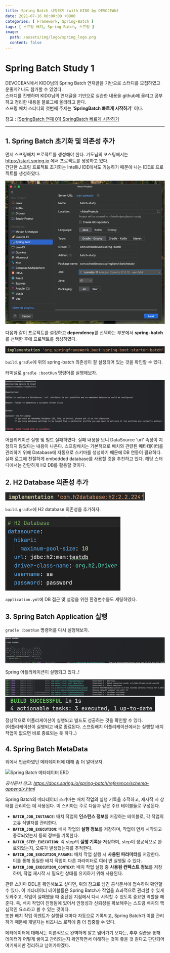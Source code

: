 ```yaml
---
title: Spring Batch 시작하기 (with KIDO by DEVOCEAN)
date: 2021-07-16 00:00:00 +0900
categories: [ Framework, Spring-Batch ]
tags: [ 스프링 배치, Spring-Batch, 스프링 ]
image:
  path: /assets/img/logo/spring_logo.png
  content: false
---
```


# Spring Batch Study 1

DEVOCEAN에서 KIDO님의 Spring Batch 연재글을 기반으로 스터디를 모집하였고 운좋게? 나도 참가할 수 있었다.  
스터디를 진행하며 KIDO님의 연재글을 기반으로 실습한 내용을 github에 올리고 공부하고 정리한 내용을 블로그에 올리려고 한다.  
스프링 배치 스터디의 첫번째 주제는 '**SpringBatch 빠르게 시작하기**' 이다.

참고 : [[SpringBatch 연재 01] SpringBatch 빠르게 시작하기](https://devocean.sk.com/blog/techBoardDetail.do?ID=166164#none)

---

## 1. Spring Batch 초기화 및 의존성 추가

먼저 스프링배치 프로젝트를 생성해야 한다. 기도님의 포스팅에서는 https://start.spring.io 에서 프로젝트를 생성하고 있다.  
간단한 스프링 프로젝트 초기화는 IntelliJ IDE에서도 가능하기 때문에 나는 IDE로 프로젝트를 생성하였다.

![img.png](https://github.com/youngkim90/spring-batch-study/raw/main/study/1_week/img.png)

다음과 같이 프로젝트를 설정하고 **dependency**를 선택하는 부분에서 **spring-batch**를 선택한 후에 프로젝트를 생성하였다.

![img_7.png](https://github.com/youngkim90/spring-batch-study/raw/main/study/1_week/img_7.png)

`build.gradle`에 위의 spring-batch 의존성이 잘 설정되어 있는 것을 확인할 수 있다.

터미널로 `gradle :bootRun` 명령어를 실행해보자.

![img_1.png](https://github.com/youngkim90/spring-batch-study/raw/main/study/1_week/img_1.png)

어플리케이션 실행 및 빌드 실패하였다. 실패 내용을 보니 DataSource 'url' 속성이 지정되지 않았다는 내용이 나온다.
스프링배치는 기본적으로 배치와 관련된 메타데이터를 관리하기 위해 Database에 자동으로 스키마를 생성하기 때문에 DB 연동이 필요하다.  
실패 로그에 친절하게 embedded database를 사용할 것을 추천하고 있다. 해당 스터디에서는 간단하게 H2 DB를 활용할 것이다.

## 2. H2 Database 의존성 추가

![img_2.png](https://github.com/youngkim90/spring-batch-study/raw/main/study/1_week/img_2.png)

`build.gradle`에 H2 database 의존성을 추가하자.

![img_3.png](https://github.com/youngkim90/spring-batch-study/raw/main/study/1_week/img_3.png)

`application.yml`에 DB 접근 및 설정을 위한 환경변수들도 세팅하였다.

## 3. Spring Batch Application 실행

`gradle :bootRun` 명령어를 다시 실행해보자.

![img_6.png](https://github.com/youngkim90/spring-batch-study/raw/main/study/1_week/img_6.png)

Spring 어플리케이션이 실행되고 있다..!

![img_4.png](https://github.com/youngkim90/spring-batch-study/raw/main/study/1_week/img_4.png)
![img_5.png](https://github.com/youngkim90/spring-batch-study/raw/main/study/1_week/img_5.png)

정상적으로 어플리케이션이 실행되고 빌드도 성공하는 것을 확인할 수 있다.  
(어플리케이션이 실행되고 바로 종료된다. 스프링배치 어플리케이션에서는 실행할 배치 작업이 없으면 바로 종료되는 듯 하다..)

## 4. Spring Batch MetaData

위에서 언급하였던 메타데이터에 대해 좀 더 알아보자.

![Spring Batch 메타데이터 ERD](https://docs.spring.io/spring-batch/reference/_images/meta-data-erd.png)

*공식문서 참고: https://docs.spring.io/spring-batch/reference/schema-appendix.html*

Spring Batch의 메타데이터 스키마는 배치 작업의 실행 기록을 추적하고, 재시작 시 상태를 관리하는 데 사용된다. 이 스키마는 주로 다음과 같은 주요 테이블들로 구성된다.

- **`BATCH_JOB_INSTANCE`**: 배치 작업의 **인스턴스 정보**를 저장하는 테이블로, 각 작업의 고유 식별자를 관리한다.
- **`BATCH_JOB_EXECUTION`**: 배치 작업의 **실행 정보**를 저장하며, 작업이 언제 시작되고 종료되었는지 등의 정보를 기록한다.
- **`BATCH_STEP_EXECUTION`**: 각 step의 **실행 기록**을 저장하며, step이 성공적으로 완료되었는지, 오류가 발생했는지를 추적한다.
- **`BATCH_JOB_EXECUTION_PARAMS`**: 배치 작업 실행 시 **사용된 파라미터**를 저장한다. 이를 통해 동일한 배치 작업이 다른 파라미터로 여러 번 실행될 수 있다.
- **`BATCH_JOB_EXECUTION_CONTEXT`**: 배치 작업 실행 중 **사용된 컨텍스트 정보**를 저장하며, 작업 재시작 시 필요한 상태를 유지하기 위해 사용된다.

관련 스키마 DDL을 확인해보고 싶다면, 위의 참고로 남긴 공식문서에 접속하여 확인할 수 있다.
이 메타데이터 테이블들은 Spring Batch가 작업을 효과적으로 관리할 수 있게 도와주고, 작업이 실패했을 때 중단된 지점에서 다시 시작할 수 있도록 중요한 역할을 해준다.
즉, 배치 작업이 진행됨에 있어서 안정성과 신뢰성을 확보해주는 스프링 배치의 핵심적인 요소라고 볼 수 있는 것이다.  
또한 배치 작업 이벤트가 실행될 때마다 자동으로 기록되고, Spring Batch가 이를 관리하기 때문에 개발자는 비즈니스 로직에 좀 더 집중할 수 있다.

메타데이터에 대해서는 이론적으로 완벽하게 알고 넘어가기 보다는, 추후 실습을 통해 데이터가 어떻게 쌓이고 관리되는지 확인하면서 이해하는 것이 좋을 것 같다고 판단되어 여기까지만 정리하고 넘어가야겠다.
